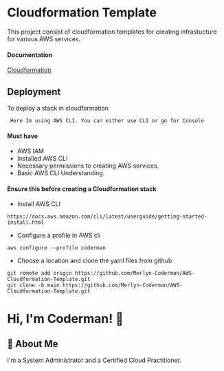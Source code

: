 
# Cloudformation Template

This project consist of cloudformation templates for creating infrastucture for various AWS services.

#### Documentation

[Cloudformation](https://aws.amazon.com/cloudformation/)


## Deployment

To deploy a stack in cloudformation

` Here Im using AWS CLI. You can either use CLI or go for Console`

#### Must have

- AWS IAM
- Installed AWS CLI 
- Necessary permissions to creating AWS services.
- Basic AWS CLI Understanding.


#### Ensure this before creating a Cloudformation stack

- Install AWS CLI

`https://docs.aws.amazon.com/cli/latest/userguide/getting-started-install.html`


- Configure a profile in AWS cli

```
aws configure --profile coderman
```


- Choose a location and clone the yaml files from github
```
git remote add origin https://github.com/Merlyn-Coderman/AWS-Cloudformation-Template.git
git clone -b main https://github.com/Merlyn-Coderman/AWS-Cloudformation-Template.git
```



# Hi, I'm Coderman! 👋


## 🚀 About Me
I'm a System Administrator and a Certified Cloud Practitioner.

